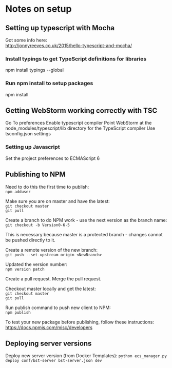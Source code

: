 # Notes on setup

## Setting up typescript with Mocha
Got some info here:  
http://jonnyreeves.co.uk/2015/hello-typescript-and-mocha/

### Install typings to get TypeScript definitions for libraries
npm install typings --global

### Run npm install to setup packages
npm install

## Getting WebStorm working correctly with TSC
Go To preferences
Enable typescript compiler
Point WebStorm at the node_modules/typescript/lib directory for the TypeScript compiler
Use tsconfig.json settings

### Setting up Javascript
Set the project preferences to ECMAScript 6

## Publishing to NPM
Need to do this the first time to publish:  
`npm adduser`

Make sure you are on master and have the latest:  
`git checkout master`  
`git pull`  

Create a branch to do NPM work - use the next version as the branch name:  
`git checkout -b Version0-6-5`

This is necessary because master is a protected branch - changes cannot be pushed directly to it.

Create a remote version of the new branch:  
`git push --set-upstream origin <NewBranch>`

Updated the version number:  
`npm version patch`

Create a pull request. Merge the pull request.

Checkout master locally and get the latest:  
`git checkout master`  
`git pull`

Run publish command to push new client to NPM:  
`npm publish`

To test your new package before publishing, follow these instructions:  
https://docs.npmjs.com/misc/developers

## Deploying server versions
Deploy new server version (from Docker Templates):
`python ecs_manager.py deploy conf/bst-server bst-server.json dev`



